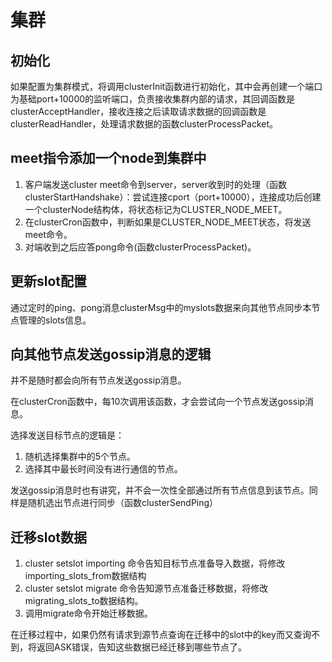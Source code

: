 # 集群

## 初始化
如果配置为集群模式，将调用clusterInit函数进行初始化，其中会再创建一个端口为基础port+10000的监听端口，负责接收集群内部的请求，其回调函数是clusterAcceptHandler，接收连接之后读取请求数据的回调函数是clusterReadHandler，处理请求数据的函数clusterProcessPacket。

## meet指令添加一个node到集群中

1.  客户端发送cluster meet命令到server，server收到时的处理（函数clusterStartHandshake）：尝试连接cport（port+10000），连接成功后创建一个clusterNode结构体，将状态标记为CLUSTER_NODE_MEET。
2.  在clusterCron函数中，判断如果是CLUSTER_NODE_MEET状态，将发送meet命令。
3.  对端收到之后应答pong命令(函数clusterProcessPacket)。

## 更新slot配置

通过定时的ping、pong消息clusterMsg中的myslots数据来向其他节点同步本节点管理的slots信息。

## 向其他节点发送gossip消息的逻辑
并不是随时都会向所有节点发送gossip消息。

在clusterCron函数中，每10次调用该函数，才会尝试向一个节点发送gossip消息。

选择发送目标节点的逻辑是：
1.  随机选择集群中的5个节点。
2.  选择其中最长时间没有进行通信的节点。

发送gossip消息时也有讲究，并不会一次性全部通过所有节点信息到该节点。同样是随机选出节点进行同步（函数clusterSendPing）

## 迁移slot数据

1.  cluster setslot importing 命令告知目标节点准备导入数据，将修改importing_slots_from数据结构
2.  cluster setslot migrate 命令告知源节点准备迁移数据，将修改migrating_slots_to数据结构。
3.  调用migrate命令开始迁移数据。

在迁移过程中，如果仍然有请求到源节点查询在迁移中的slot中的key而又查询不到，将返回ASK错误，告知这些数据已经迁移到哪些节点了。


